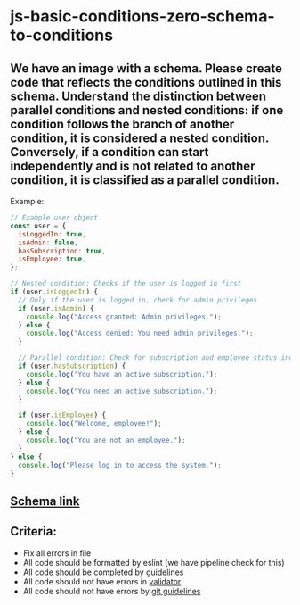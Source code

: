 # js-basic-conditions-zero-schema-to-conditions

## We have an image with a schema. Please create code that reflects the conditions outlined in this schema. Understand the distinction between parallel conditions and nested conditions: if one condition follows the branch of another condition, it is considered a nested condition. Conversely, if a condition can start independently and is not related to another condition, it is classified as a parallel condition.

Example:

```js
// Example user object
const user = {
  isLoggedIn: true,
  isAdmin: false,
  hasSubscription: true,
  isEmployee: true,
};

// Nested condition: Checks if the user is logged in first
if (user.isLoggedIn) {
  // Only if the user is logged in, check for admin privileges
  if (user.isAdmin) {
    console.log("Access granted: Admin privileges.");
  } else {
    console.log("Access denied: You need admin privileges.");
  }

  // Parallel condition: Check for subscription and employee status independently
  if (user.hasSubscription) {
    console.log("You have an active subscription.");
  } else {
    console.log("You need an active subscription.");
  }

  if (user.isEmployee) {
    console.log("Welcome, employee!");
  } else {
    console.log("You are not an employee.");
  }
} else {
  console.log("Please log in to access the system.");
}
```

## [Schema link](https://link.excalidraw.com/l/8Hnft8wJ6ty/d7UY764Kvx)

## Criteria:

- Fix all errors in file
- All code should be formatted by eslint (we have pipeline check for this)
- All code should be completed by [guidelines](https://github.com/rammfall-code/guidelines/blob/main/JS.md)
- All code should not have errors in [validator](https://validator.w3.org/nu/)
- All code should not have errors by [git guidelines](https://github.com/rammfall-code/guidelines/blob/main/GIT.md)
